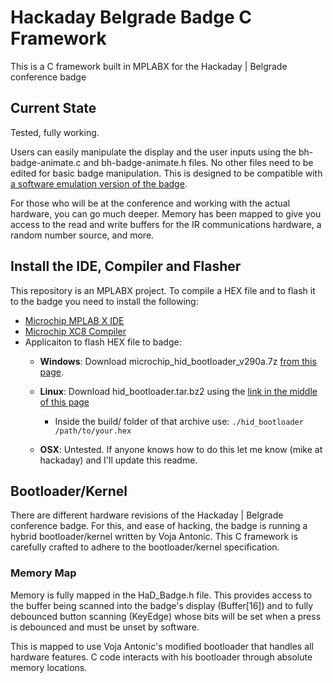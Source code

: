 # Hackaday Belgrade Badge C Framework

This is a C framework built in MPLABX for the Hackaday | Belgrade conference badge

## Current State

Tested, fully working.

Users can easily manipulate the display and the user inputs using the
bh-badge-animate.c and bh-badge-animate.h files. No other files need to be
edited for basic badge manipulation. This is designed to be compatible with [a
software emulation version of the badge](https://github.com/Hack-a-Day/Belgrade_Badge_Demoscene).

For those who will be at the conference and working with the actual hardware,
you can go much deeper. Memory has been mapped to give you access to the
read and write buffers for the IR communications hardware, a random number
source, and more.

## Install the IDE, Compiler and Flasher

This repository is an MPLABX project. To compile a HEX file and to flash it to
the badge you need to install the following:

* [Microchip MPLAB X IDE](http://microchip.wikidot.com/mplabx:installation)
* [Microchip XC8 Compiler](http://microchip.wikidot.com/xc8:installation)
* Applicaiton to flash HEX file to badge:
    * __Windows__: Download microchip_hid_bootloader_v290a.7z [from this page](http://kair.us/projects/bootloader/index.html).
    
    * __Linux__: Download hid_bootloader.tar.bz2 using the [link in the middle of this page](http://elco.crsndoo.com/wordpress/2011/03/microchip-hid-bootloader-from-linux/)
        * Inside the build/ folder of that archive use:  ```./hid_bootloader /path/to/your.hex```
        
    * __OSX__: Untested. If anyone knows how to do this let me know (mike at hackaday) and I'll update this readme.


## Bootloader/Kernel

There are different hardware revisions of the Hackaday | Belgrade conference badge.
For this, and ease of hacking, the badge is running a hybrid bootloader/kernel
written by Voja Antonic. This C framework is carefully crafted to adhere to the
bootloader/kernel specification.

### Memory Map

Memory is fully mapped in the HaD_Badge.h file. This provides access to the buffer
being scanned into the badge's display (Buffer[16]) and to fully debounced button
scanning (KeyEdge) whose bits will be set when a press is debounced and must be
unset by software.

This is mapped to use Voja Antonic's modified bootloader that handles
all hardware features. C code interacts with his bootloader through absolute memory locations.
